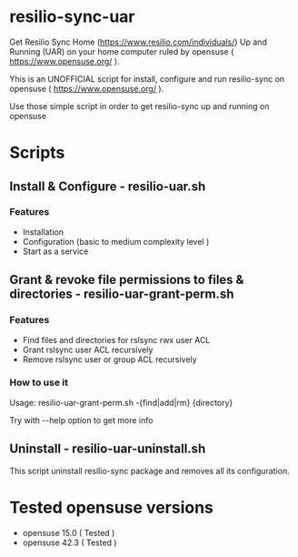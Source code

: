 # resilio-sync-uar
Get Resilio Sync Home (https://www.resilio.com/individuals/) Up and Running (UAR) on your home computer ruled by opensuse ( https://www.opensuse.org/ ).

Yhis is an UNOFFICIAL script for install, configure and run resilio-sync on opensuse ( https://www.opensuse.org/ ).

Use those simple script in order to get resilio-sync up and running on opensuse

# Scripts

## Install & Configure - resilio-uar.sh

### Features
- Installation
- Configuration (basic to medium complexity level )
- Start as a service


## Grant & revoke file permissions to files & directories - resilio-uar-grant-perm.sh
### Features
- Find files and directories for rslsync rwx user ACL
- Grant rslsync user ACL recursively
- Remove rslsync user or group ACL recursively

### How to use it
Usage: resilio-uar-grant-perm.sh -{find|add|rm} {directory}

Try with --help option to get more info


## Uninstall - resilio-uar-uninstall.sh
This script uninstall resilio-sync package and removes all its configuration.


# Tested opensuse versions
- opensuse 15.0 ( Tested )
- opensuse 42.3 ( Tested )
